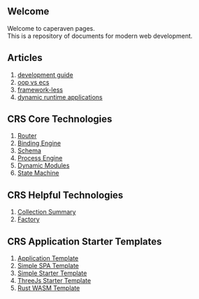 ## Welcome
Welcome to caperaven pages.  
This is a repository of documents for modern web development.

## Articles
1. [development guide](documents/development-guide.md)  
1. [oop vs ecs](documents/oop_vs_ecs.md)  
1. [framework-less](documents/frameworkless.md)  
1. [dynamic runtime applications](documents/dynamic-applications.md)

## CRS Core Technologies
1. [Router](https://github.com/caperaven/crs-router)
1. [Binding Engine](https://github.com/caperaven/crs-binding)
1. [Schema](https://github.com/caperaven/crs-schema)
1. [Process Engine](https://github.com/caperaven/crs-process-api)
1. [Dynamic Modules](https://github.com/caperaven/crs-modules)
1. [State Machine](https://github.com/caperaven/crs-state-machine)

## CRS Helpful Technologies
1. [Collection Summary](https://github.com/caperaven/crs-collection-summary)
1. [Factory](https://github.com/caperaven/crs-factory)

## CRS Application Starter Templates
1. [Application Template](https://github.com/caperaven/crs-application-template)
1. [Simple SPA Template](https://github.com/caperaven/crs-spa-starter)   
1. [Simple Starter Template](https://github.com/caperaven/crs-starter)
1. [ThreeJs Starter Template](https://github.com/caperaven/crs-threejs-starter)
1. [Rust WASM Template](https://github.com/caperaven/crs-rust-wasm-starter)
